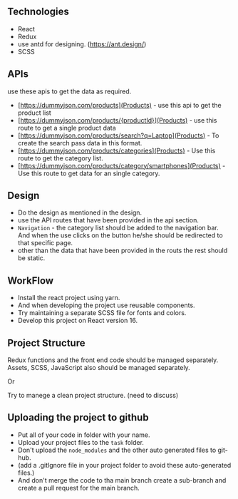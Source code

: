 ## Technologies

* React
* Redux
* use antd for designing. (https://ant.design/)
* SCSS

## APIs
use these apis to get the data as required.

* [https://dummyjson.com/products](Products) - use this api to get the product list
* [https://dummyjson.com/products/{productId}](Products) - use this route to get a single product data
* [https://dummyjson.com/products/search?q=Laptop](Products) - To create the search pass data in this format.
* [https://dummyjson.com/products/categories](Products) - Use this route to get the category list.
* [https://dummyjson.com/products/category/smartphones](Products) - Use this route to get data for an single category.

## Design

* Do the design as mentioned in the design.
* use the API routes that have been provided in the api section.
* `Navigation` - the category list should be added to the navigation bar. And when the use clicks on the button he/she should be redirected to that specific page.
* other than the data that have been provided in the routs the rest should be static.

## WorkFlow

* Install the react project using yarn.
* And when developing the project use reusable components.
* Try maintaining a separate SCSS file for fonts and colors.
* Develop this project on React version 16.

## Project Structure

Redux functions and the front end code should be managed separately.
Assets, SCSS, JavaScript also should be managed separately.

Or

Try to manege a clean project structure. (need to discuss)

## Uploading the project to github

* Put all of your code in folder with your name.
* Upload your project files to the `task` folder.
* Don't upload the `node_modules` and the other auto generated files to git-hub.
* (add a .gitIgnore file in your project folder to avoid these auto-generated files.)
* And don't merge the code to tha main branch create a sub-branch and create a pull request for the main branch.
